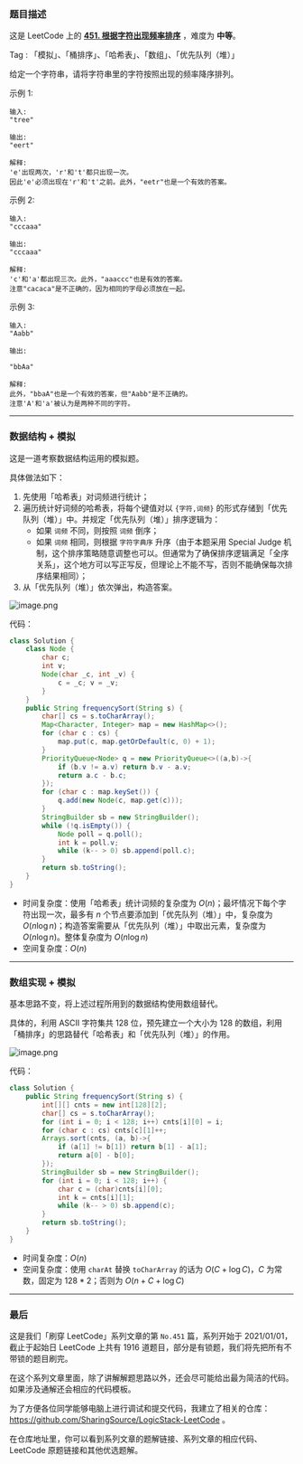 ### 题目描述

这是 LeetCode 上的 **[451. 根据字符出现频率排序](https://leetcode-cn.com/problems/sort-characters-by-frequency/solution/gong-shui-san-xie-shu-ju-jie-gou-yun-yon-gst9/)** ，难度为 **中等**。

Tag : 「模拟」、「桶排序」、「哈希表」、「数组」、「优先队列（堆）」



给定一个字符串，请将字符串里的字符按照出现的频率降序排列。

示例 1:
```
输入:
"tree"

输出:
"eert"

解释:
'e'出现两次，'r'和't'都只出现一次。
因此'e'必须出现在'r'和't'之前。此外，"eetr"也是一个有效的答案。
```
示例 2:
```
输入:
"cccaaa"

输出:
"cccaaa"

解释:
'c'和'a'都出现三次。此外，"aaaccc"也是有效的答案。
注意"cacaca"是不正确的，因为相同的字母必须放在一起。
```
示例 3:
```
输入:
"Aabb"

输出:

"bbAa"

解释:
此外，"bbaA"也是一个有效的答案，但"Aabb"是不正确的。
注意'A'和'a'被认为是两种不同的字符。
```

---

### 数据结构 + 模拟

这是一道考察数据结构运用的模拟题。

具体做法如下：

1. 先使用「哈希表」对词频进行统计；
2. 遍历统计好词频的哈希表，将每个键值对以 `{字符,词频}` 的形式存储到「优先队列（堆）」中。并规定「优先队列（堆）」排序逻辑为：
    * 如果 `词频` 不同，则按照 `词频` 倒序；
    * 如果 `词频` 相同，则根据 `字符字典序` 升序（由于本题采用 Special Judge 机制，这个排序策略随意调整也可以。但通常为了确保排序逻辑满足「全序关系」，这个地方可以写正写反，但理论上不能不写，否则不能确保每次排序结果相同）；
3. 从「优先队列（堆）」依次弹出，构造答案。

![image.png](https://pic.leetcode-cn.com/1625273052-MtkpTv-image.png)

代码：
```Java []
class Solution {
    class Node {
        char c; 
        int v;
        Node(char _c, int _v) {
            c = _c; v = _v;
        }
    }
    public String frequencySort(String s) {
        char[] cs = s.toCharArray();
        Map<Character, Integer> map = new HashMap<>();
        for (char c : cs) {
            map.put(c, map.getOrDefault(c, 0) + 1);
        }
        PriorityQueue<Node> q = new PriorityQueue<>((a,b)->{
            if (b.v != a.v) return b.v - a.v;
            return a.c - b.c;
        });
        for (char c : map.keySet()) {
            q.add(new Node(c, map.get(c)));
        }
        StringBuilder sb = new StringBuilder();
        while (!q.isEmpty()) {
            Node poll = q.poll();
            int k = poll.v;
            while (k-- > 0) sb.append(poll.c);
        }
        return sb.toString();
    }
}
```
* 时间复杂度：使用「哈希表」统计词频的复杂度为 $O(n)$；最坏情况下每个字符出现一次，最多有 $n$ 个节点要添加到「优先队列（堆）」中，复杂度为 $O(n\log{n})$；构造答案需要从「优先队列（堆）」中取出元素，复杂度为 $O(n\log{n})$。整体复杂度为 $O(n\log{n})$
* 空间复杂度：$O(n)$

---

### 数组实现 + 模拟

基本思路不变，将上述过程所用到的数据结构使用数组替代。

具体的，利用 ASCII 字符集共 $128$ 位，预先建立一个大小为 $128$ 的数组，利用「桶排序」的思路替代「哈希表」和「优先队列（堆）」的作用。

![image.png](https://pic.leetcode-cn.com/1625273079-aeNBlb-image.png)

代码：
```Java []
class Solution {   
    public String frequencySort(String s) {
        int[][] cnts = new int[128][2];
        char[] cs = s.toCharArray();
        for (int i = 0; i < 128; i++) cnts[i][0] = i;
        for (char c : cs) cnts[c][1]++;
        Arrays.sort(cnts, (a, b)->{
            if (a[1] != b[1]) return b[1] - a[1];
            return a[0] - b[0];
        });
        StringBuilder sb = new StringBuilder();
        for (int i = 0; i < 128; i++) {
            char c = (char)cnts[i][0];
            int k = cnts[i][1];
            while (k-- > 0) sb.append(c);
        }
        return sb.toString();
    }
}
```
* 时间复杂度：$O(n)$
* 空间复杂度：使用 `charAt` 替换 `toCharArray` 的话为 $O(C + \log{C})$，$C$ 为常数，固定为 $128 * 2$；否则为 $O(n + C + \log{C})$

---

### 最后

这是我们「刷穿 LeetCode」系列文章的第 `No.451` 篇，系列开始于 2021/01/01，截止于起始日 LeetCode 上共有 1916 道题目，部分是有锁题，我们将先把所有不带锁的题目刷完。

在这个系列文章里面，除了讲解解题思路以外，还会尽可能给出最为简洁的代码。如果涉及通解还会相应的代码模板。

为了方便各位同学能够电脑上进行调试和提交代码，我建立了相关的仓库：https://github.com/SharingSource/LogicStack-LeetCode 。

在仓库地址里，你可以看到系列文章的题解链接、系列文章的相应代码、LeetCode 原题链接和其他优选题解。

